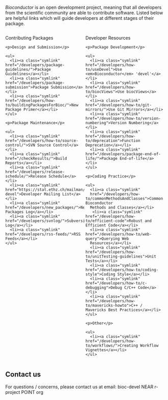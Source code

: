 _Bioconductor_ is an open development project, meaning that all
developers from the scientific community are able to contribute
software. Listed below are helpful links which will guide developers
at different stages of their package.

<div style="width:50%;float:left;">
  <div class="shaded_box">
    <img src="/images/inv.gif" align="right" height="200" width="1" alt=""/>
    <p class="box_header">Contributing Packages</p>

    <p>Design and Submission</p>

    <ul>
      <li><a class="symlink" href="/developers/package-guidelines/">Package Guidelines</a></li>
      <li><a class="symlink" href="/developers/package-submission">Package Submission</a></li>
      <li><a class="symlink" href="/developers/how-to/buildingPackagesForBioc/">New Package Primer</a></li>
    </ul>

    <p>Package Maintenance</p>

    <ul>
      <li><a class="symlink" href="/developers/how-to/source-control/">SVN Source Control</a></li>
      <li><a class="symlink" href="/checkResults/">Build Reports</a></li>
      <li><a class="symlink" href="/developers/release-schedule/">Release Schedule</a></li>
      <li><a class="symlink" href="https://stat.ethz.ch/mailman/listinfo/bioc-devel">Developer Mailing List</a></li>
      <li><a class="symlink" href="/developers/new_packages/">New Packages Log</a></li>
      <li><a class="symlink" href="/developers/svnlog/">Subversion Log</a></li>
      <li><a class="symlink" href="/developers/rss-feeds/">RSS Feeds</a></li>
    </ul>

  </div>
</div>

<div style="width:50%;float:left;">
  <div class="shaded_box">
    <img src="/images/inv.gif" align="right" height="200" width="1" alt=""/>
    <p class="box_header">Developer Resources</p>

    <p>Package Development</p>

    <ul>
      <li><a class="symlink" href="/developers/how-to/useDevel">Use <em>Bioconductor</em> 'devel'</a></li>
      <li><a class="symlink" href="/developers/how-to/biocViews">Use biocViews</a></li>
      <li><a class="symlink" href="/developers/how-to/git-mirrors/">Use Git Mirrors</a></li>
      <li><a class="symlink" href="/developers/how-to/version-numbering">Version Numbering</a></li>
      <li><a class="symlink" href="/developers/how-to/deprecation">Function Deprecation</a></li>
      <li><a class="symlink" href="/developers/package-end-of-life/">Package End-of-life</a></li>
    </ul>

    <p>Coding Practice</p>

    <ul>
      <li><a class="symlink"
      href="/developers/how-to/commonMethodsAndClasses">Common Bioconductor
      Methods and Classes</a></li>
       <li><a class="symlink" href="/developers/how-to/efficient-code">Robust and Efficient Code</a></li>
      <li><a class="symlink" href="/developers/how-to/web-query">Querying Web
      Resources</a></li>
      <li><a class="symlink" href="/developers/how-to/unitTesting-guidelines">Unit Tests</a></li>
      <li><a class="symlink" href="/developers/how-to/coding-style">Coding Style</a></li>
      <li><a class="symlink" href="/developers/how-to/c-debugging">Debug C/C++ Code</a></li>
      <li><a class="symlink" href="/developers/how-to/mavericks-howto">C++ / Mavericks Best Practices</a></li>
    </ul>

    <p>Other</p>

    <ul>
      <li><a class="symlink" href="/developers/how-to/workflows/">Creating Workflow Vignettes</a></li>
    </ul>

  </div>
</div>

<br clear="all"/>

<h2 id="contact">Contact us</h2>

For questions / concerns, please contact us at email: bioc-devel NEAR
r-project POINT org
